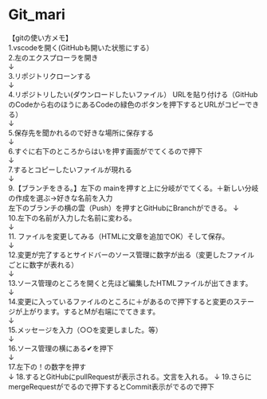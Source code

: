 # Git_mari

【gitの使い方メモ】<br>
1.vscodeを開く(GitHubも開いた状態にする）<br>
2.左のエクスプローラを開き<br>
 ↓<br>
3.リポジトリクローンする<br>
 ↓<br>
4.リポジトリしたい(ダウンロードしたいファイル） URLを貼り付ける（GitHubのCodeから右のほうにあるCodeの緑色のボタンを押下するとURLがコピーできる）<br>
 ↓<br>
5.保存先を聞かれるので好きな場所に保存する<br>
 ↓<br>
6.すぐに右下のところからはいを押す画面がでてくるので押下<br>
 ↓<br>
7.するとコピーしたいファイルが現れる<br>
 ↓<br>
9.【ブランチをきる。】左下の mainを押すと上に分岐がでてくる。＋新しい分岐の作成を選ぶ→好きな名前を入力<br>
  左下のブランチの横の雲（Push）を押すとGitHubにBranchができる。
 ↓<br>
10.左下の名前が入力した名前に変わる。<br>
 ↓<br>
11. ファイルを変更してみる（HTMLに文章を追加でOK）そして保存。<br>
 ↓<br>
12.変更が完了するとサイドバーのソース管理に数字が出る（変更したファイルごとに数字が表れる）<br>
 ↓<br>
13.ソース管理のところを開くと先ほど編集したHTMLファイルが出てきます。<br>
 ↓<br>
14.変更に入っているファイルのところに＋があるので押下すると変更のステージが上がります。するとMが右端にでてきます。<br>
 ↓<br>
15.メッセージを入力（○○を変更しました。等）<br>
 ↓<br>
16.ソース管理の横にある✔を押下<br>
 ↓<br>
17.左下の！の数字を押す<br>
 ↓
18.するとGitHubにpullRequestが表示される。文言を入れる。
 ↓
19.さらにmergeRequestがでるので押下するとCommit表示がでるので押下
 
